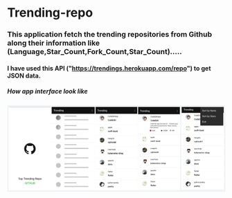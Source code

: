 # Trending-repo 

### This application fetch the trending repositories from Github along their information like (Language,Star_Count,Fork_Count,Star_Count).....

#### I have used this API ("https://trendings.herokuapp.com/repo") to get JSON data.

##### How app interface look like  

![](https://github.com/Abhishek4uh/trending-repo/blob/master/Trending%20Repo%20Project%20Android.png)
